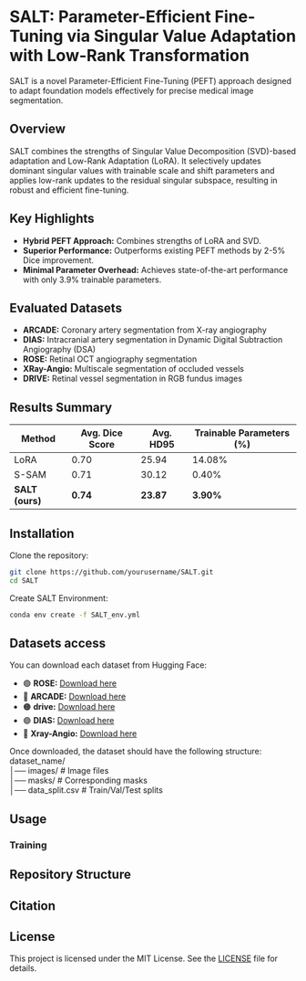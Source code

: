 # SALT: Parameter-Efficient Fine-Tuning via Singular Value Adaptation with Low-Rank Transformation

SALT is a novel Parameter-Efficient Fine-Tuning (PEFT) approach designed to adapt foundation models effectively for precise medical image segmentation.

## Overview
SALT combines the strengths of Singular Value Decomposition (SVD)-based adaptation and Low-Rank Adaptation (LoRA). It selectively updates dominant singular values with trainable scale and shift parameters and applies low-rank updates to the residual singular subspace, resulting in robust and efficient fine-tuning.

## Key Highlights
- **Hybrid PEFT Approach:** Combines strengths of LoRA and SVD.
- **Superior Performance:** Outperforms existing PEFT methods by 2-5% Dice improvement.
- **Minimal Parameter Overhead:** Achieves state-of-the-art performance with only 3.9% trainable parameters.

## Evaluated Datasets
- **ARCADE:** Coronary artery segmentation from X-ray angiography
- **DIAS:** Intracranial artery segmentation in Dynamic Digital Subtraction Angiography (DSA)
- **ROSE:** Retinal OCT angiography segmentation
- **XRay-Angio:** Multiscale segmentation of occluded vessels
- **DRIVE:** Retinal vessel segmentation in RGB fundus images

## Results Summary

| Method | Avg. Dice Score | Avg. HD95 | Trainable Parameters (%) |
|--------|-----------------|-------------|--------------------------|
| LoRA   | 0.70            | 25.94       | 14.08%                  |
| S-SAM  | 0.71            | 30.12       | 0.40%                    |
| **SALT (ours)** | **0.74**    | **23.87**   | **3.90%**              |

## Installation

Clone the repository:
```bash
git clone https://github.com/yourusername/SALT.git
cd SALT
```

Create SALT Environment:

```bash
conda env create -f SALT_env.yml
```
## Datasets access
You can download each dataset from Hugging Face:

- 🟢 **ROSE:** [Download here](https://huggingface.co/datasets/pythn/ROSE)
- 🔵 **ARCADE:** [Download here](https://huggingface.co/datasets/pythn/ARCADE)
- 🟠 **drive:** [Download here](https://huggingface.co/datasets/pythn/drive)
- 🟣 **DIAS:** [Download here](https://huggingface.co/datasets/pythn/DIAS)
- 🔴 **Xray-Angio:** [Download here](https://huggingface.co/datasets/pythn/DB)

Once downloaded, the dataset should have the following structure:
dataset_name/  
│── images/        # Image files  
│── masks/         # Corresponding masks  
│── data_split.csv # Train/Val/Test splits  

## Usage

### Training



## Repository Structure



## Citation


## License
This project is licensed under the MIT License. See the [LICENSE](LICENSE) file for details.

